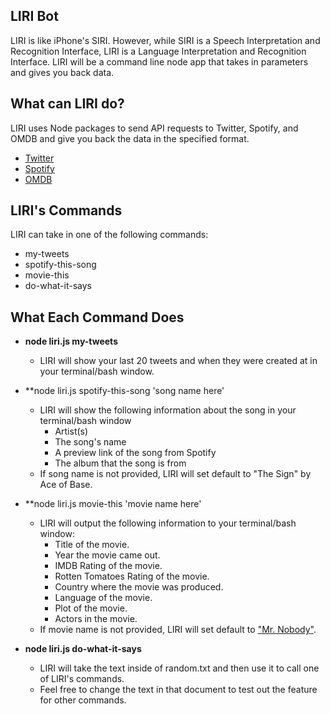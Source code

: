## **LIRI Bot**
LIRI is like iPhone's SIRI. However, while SIRI is a Speech Interpretation and Recognition Interface, LIRI is a Language Interpretation and Recognition Interface. LIRI will be a command line node app that takes in parameters and gives you back data.

## **What can LIRI do?**
LIRI uses Node packages to send API requests to Twitter, Spotify, and OMDB and give you back the data in the specified format.
- [Twitter](https://www.npmjs.com/package/twitter)
- [Spotify](https://www.npmjs.com/package/node-spotify-api)
- [OMDB](https://www.npmjs.com/package/request)

## **LIRI's Commands**
LIRI can take in one of the following commands:
- my-tweets
- spotify-this-song
- movie-this
- do-what-it-says

## **What Each Command Does**
- **node liri.js my-tweets**
    - LIRI will show your last 20 tweets and when they were created at in your terminal/bash window.

- **node liri.js spotify-this-song 'song name here'
    - LIRI will show the following information about the song in your terminal/bash window
      * Artist(s)
      * The song's name
      * A preview link of the song from Spotify
      * The album that the song is from
    - If song name is not provided, LIRI will set default to "The Sign" by Ace of Base.

- **node liri.js movie-this 'movie name here'
    - LIRI will output the following information to your terminal/bash window:
      * Title of the movie.
      * Year the movie came out.
      * IMDB Rating of the movie.
      * Rotten Tomatoes Rating of the movie.
      * Country where the movie was produced.
      * Language of the movie.
      * Plot of the movie.
      * Actors in the movie.
    - If movie name is not provided, LIRI will set default to ["Mr. Nobody"](http://www.imdb.com/title/tt0485947/).

- **node liri.js do-what-it-says**
    - LIRI will take the text inside of random.txt and then use it to call one of LIRI's commands.
    - Feel free to change the text in that document to test out the feature for other commands.
